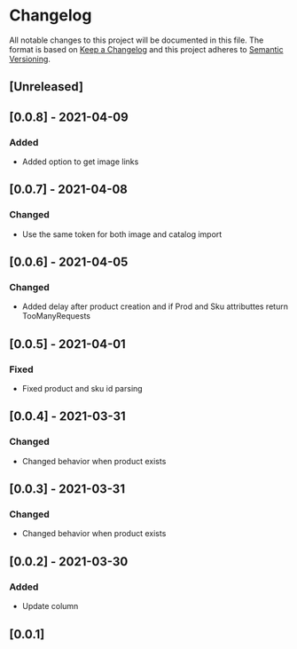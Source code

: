 # Changelog

All notable changes to this project will be documented in this file.
The format is based on [Keep a Changelog](http://keepachangelog.com/en/1.0.0/)
and this project adheres to [Semantic Versioning](http://semver.org/spec/v2.0.0.html).

## [Unreleased]

## [0.0.8] - 2021-04-09

### Added

- Added option to get image links

## [0.0.7] - 2021-04-08

### Changed

- Use the same token for both image and catalog import

## [0.0.6] - 2021-04-05

### Changed

- Added delay after product creation and if Prod and Sku attributtes return TooManyRequests

## [0.0.5] - 2021-04-01

### Fixed

- Fixed product and sku id parsing

## [0.0.4] - 2021-03-31

### Changed

- Changed behavior when product exists

## [0.0.3] - 2021-03-31

### Changed

- Changed behavior when product exists

## [0.0.2] - 2021-03-30

### Added

- Update column

## [0.0.1]